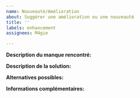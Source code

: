 ```yaml
---
name: Nouveauté/Amélioration
about: Suggérer une amélioration ou une nouveauté
title: ''
labels: enhancement
assignees: M4gie

---
```


**Description du manque rencontré:**

**Description de la solution:**

**Alternatives possibles:**

**Informations complémentaires:**
